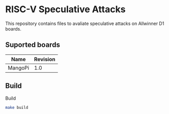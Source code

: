 # RISC-V Speculative Attacks

This repository contains files to avaliate speculative attacks on Allwinner D1 boards.


## Suported boards

| Name  | Revision |
| ----  | ---------|
|MangoPi| 1.0	   |

## Build

Build
```bash
make build
``` 

